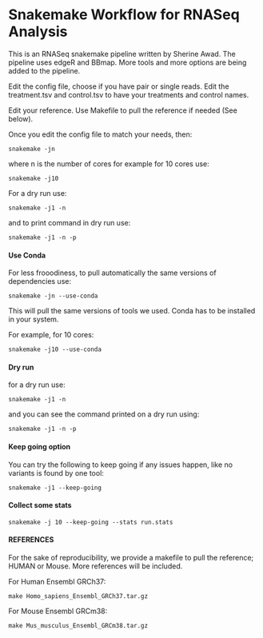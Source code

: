 Snakemake Workflow for RNASeq Analysis 
==========================================================================


This is an RNASeq snakemake pipeline written by Sherine Awad. 
The pipeline uses edgeR and BBmap. 
More tools and more options are being added to the pipeline. 

Edit the config file, choose if you have pair or single reads. Edit the treatment.tsv and control.tsv to have your treatments and control names. 

Edit your reference. Use Makefile to pull the reference if needed (See below). 

Once you edit the config file to match your needs, then:  


    snakemake -jn 

where n is the number of cores for example for 10 cores use:


    snakemake -j10 


For a dry run use: 
  
  
    snakemake -j1 -n 


and to print command in dry run use: 

  
    snakemake -j1 -n -p 

  
#### Use Conda 

For less frooodiness, to pull automatically the same versions of dependencies use:

    snakemake -jn --use-conda

This will pull the same versions of tools we used. Conda has to be installed in your system.

For example, for 10 cores:

    snakemake -j10 --use-conda


#### Dry run 

for a dry run use:

    snakemake -j1 -n

and you can see the command printed on a dry run using:

    snakemake -j1 -n -p


#### Keep going option 


You can try the following to keep going if any issues happen, like no variants is found by one tool:

    snakemake -j1 --keep-going


#### Collect some stats 

    snakemake -j 10 --keep-going --stats run.stats

#### REFERENCES

For the sake of reproducibility, we provide a makefile to pull the reference; HUMAN or Mouse. More references will be included. 


For Human Ensembl GRCh37:

    
    make Homo_sapiens_Ensembl_GRCh37.tar.gz

For Mouse Ensembl GRCm38: 

    
    make Mus_musculus_Ensembl_GRCm38.tar.gz

 
